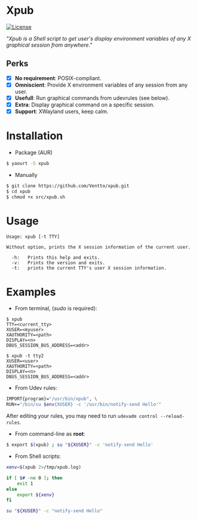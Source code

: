 Xpub
====

[![License](https://img.shields.io/badge/license-MIT-blue.svg?style=flat)](https://github.com/Ventto/xpub/blob/master/LICENSE)

*"Xpub is a Shell script to get user's display environment variables of any X graphical session from anywhere."*

## Perks

* [x] **No requirement**: POSIX-compliant.
* [x] **Omniscient**: Provide X environment variables of any session from any user.
* [x] **Usefull**: Run graphical commands from udevrules (see below).
* [x] **Extra**: Display graphical command on a specific session.
* [x] **Support**: XWayland users, keep calm.

# Installation

* Package (AUR)

```bash
$ yaourt -S xpub
```

* Manually

```bash
$ git clone https://github.com/Ventto/xpub.git
$ cd xpub
$ chmod +x src/xpub.sh
```

# Usage

```
Usage: xpub [-t TTY]

Without option, prints the X session information of the current user.

  -h:   Prints this help and exits.
  -v:   Prints the version and exits.
  -t:   prints the current TTY's user X session information.
```

# Examples


* From terminal, (*sudo* is required):
```
$ xpub
TTY=<current_tty>
XUSER=<myuser>
XAUTHORITY=<path>
DISPLAY=<n>
DBUS_SESSION_BUS_ADDRESS=<addr>

$ xpub -t tty2
XUSER=<user>
XAUTHORITY=<path>
DISPLAY=<n>
DBUS_SESSION_BUS_ADDRESS=<addr>
```

* From Udev rules:

```bash
IMPORT{program}="/usr/bin/xpub", \
RUN+="/bin/su $env{XUSER} -c '/usr/bin/notify-send Hello'"
```

After editing your rules, you may need to run `udevadm control --reload-rules`.

* From command-line as **root**:

```bash
$ export $(xpub) ; su "${XUSER}" -c 'notify-send Hello'
```

* From Shell scripts:

```bash
xenv=$(xpub 2>/tmp/xpub.log)

if [ $# -ne 0 ]; then
    exit 1
else
    export ${xenv}
fi

su "${XUSER}" -c "notify-send Hello"
```
